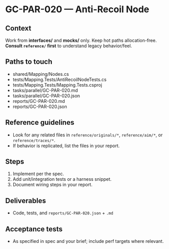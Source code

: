 # GC-PAR-020 — Anti-Recoil Node

## Context
Work from **interfaces/** and **mocks/** only. Keep hot paths allocation-free. **Consult `reference/` first** to understand legacy behavior/feel.

## Paths to touch
- shared/Mapping/Nodes.cs
- tests/Mapping.Tests/AntiRecoilNodeTests.cs
- tests/Mapping.Tests/Mapping.Tests.csproj
- tasks/parallel/GC-PAR-020.md
- tasks/parallel/GC-PAR-020.json
- reports/GC-PAR-020.md
- reports/GC-PAR-020.json

## Reference guidelines
- Look for any related files in `reference/originals/*`, `reference/aim/*`, or `reference/traces/*`.
- If behavior is replicated, list the files in your report.

## Steps
1) Implement per the spec. 
2) Add unit/integration tests or a harness snippet.
3) Document wiring steps in your report.

## Deliverables
- Code, tests, and `reports/GC-PAR-020.json` + `.md`

## Acceptance tests
- As specified in spec and your brief; include perf targets where relevant.
